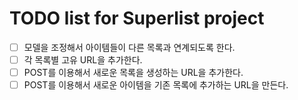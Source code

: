 # TODO list for Superlist project

- [ ] 모델을 조정해서 아이템들이 다른 목록과 연계되도록 한다.
- [ ] 각 목록별 고유 URL을 추가한다.
- [ ] POST를 이용해서 새로운 목록을 생성하는 URL을 추가한다.
- [ ] POST를 이용해서 새로운 아이템을 기존 목록에 추가하는 URL을 만든다.